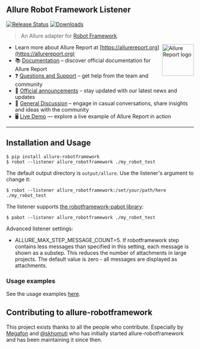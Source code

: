 ## Allure Robot Framework Listener

[![Release Status](https://img.shields.io/pypi/v/allure-robotframework)](https://pypi.python.org/pypi/allure-robotframework)
[![Downloads](https://img.shields.io/pypi/dm/allure-robotframework)](https://pypi.python.org/pypi/allure-robotframework)

> An Allure adapter for [Robot Framework](https://robotframework.org/).

[<img src="https://allurereport.org/public/img/allure-report.svg" height="85px" alt="Allure Report logo" align="right" />](https://allurereport.org "Allure Report")

- Learn more about Allure Report at [https://allurereport.org](https://allurereport.org)
- 📚 [Documentation](https://allurereport.org/docs/) – discover official documentation for Allure Report
- ❓ [Questions and Support](https://github.com/orgs/allure-framework/discussions/categories/questions-support) – get help from the team and community
- 📢 [Official announcements](https://github.com/orgs/allure-framework/discussions/categories/announcements) –  stay updated with our latest news and updates
- 💬 [General Discussion](https://github.com/orgs/allure-framework/discussions/categories/general-discussion) – engage in casual conversations, share insights and ideas with the community
- 🖥️ [Live Demo](https://demo.allurereport.org/) — explore a live example of Allure Report in action

---

## Installation and Usage

```shell
$ pip install allure-robotframework
$ robot --listener allure_robotframework ./my_robot_test
```

The default output directory is `output/allure`.
Use the listener's argument to change it:

```shell
$ robot --listener allure_robotframework:/set/your/path/here ./my_robot_test
```

The listener supports [the robotframework-pabot library](https://pypi.python.org/pypi/robotframework-pabot):

```shell
$ pabot --listener allure_robotframework ./my_robot_test
```

Advanced listener settings:

  - ALLURE_MAX_STEP_MESSAGE_COUNT=5. If robotframework step contains less
    messages than specified in this setting, each message is shown as a substep.
    This reduces the number of attachments in large projects. The default value
    is zero - all messages are displayed as attachments.

### Usage examples

See the usage examples [here](https://github.com/allure-framework/allure-python/tree/master/allure-robotframework/examples).

## Contributing to allure-robotframework

This project exists thanks to all the people who contribute. Especially by
[Megafon](https://corp.megafon.com) and [@skhomuti](https://github.com/skhomuti)
who has initially started allure-robotframework and has been maintaining it
since then.
